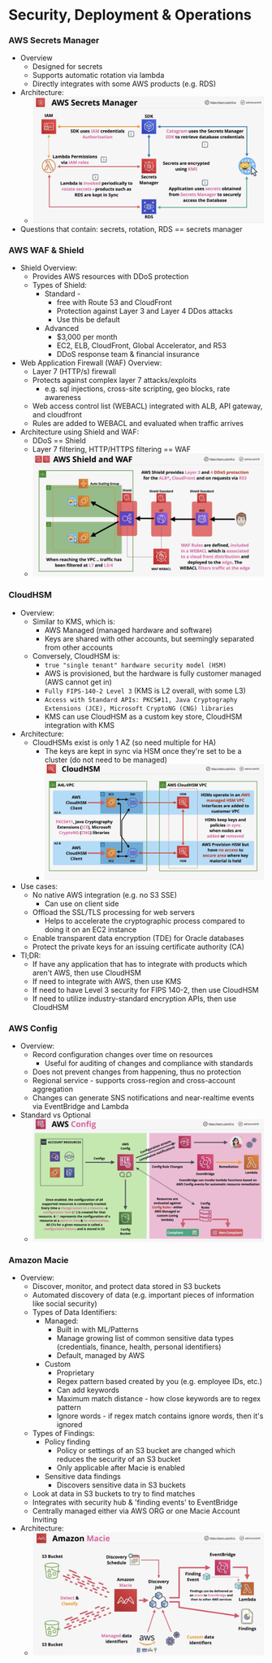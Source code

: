 # Security, Deployment & Operations

### AWS Secrets Manager
- Overview
  - Designed for secrets
  - Supports automatic rotation via lambda
  - Directly integrates with some AWS products (e.g. RDS) 
- Architecture:
  - ![](imgs/secrets-manager.png)
- Questions that contain: secrets, rotation, RDS == secrets manager 

### AWS WAF & Shield
- Shield Overview:
  - Provides AWS resources with DDoS protection 
  - Types of Shield:
    - Standard - 
      - free with Route 53 and CloudFront 
      - Protection against Layer 3 and Layer 4 DDos attacks
      - Use this be default 
    - Advanced
      - $3,000 per month
      - EC2, ELB, CloudFront, Global Accelerator, and R53
      - DDoS response team & financial insurance 
- Web Application Firewall (WAF) Overview:
  - Layer 7 (HTTP/s) firewall 
  - Protects against complex layer 7 attacks/exploits
    - e.g. sql injections, cross-site scripting, geo blocks, rate awareness
  - Web access control list (WEBACL) integrated with ALB, API gateway, and cloudfront 
  - Rules are added to WEBACL and evaluated when traffic arrives 
- Architecture using Shield and WAF:
  - DDoS == Shield
  - Layer 7 filtering, HTTP/HTTPS filtering == WAF
  - ![](imgs/shield-and-waf.png)

### CloudHSM
- Overview:
  - Similar to KMS, which is:
    - AWS Managed (managed hardware and software)
    - Keys are shared with other accounts, but seemingly separated from other accounts
  - Conversely, CloudHSM is:
    - `true "single tenant" hardware security model (HSM)`
    - AWS is provisioned, but the hardware is fully customer managed (AWS cannot get in)
    - `Fully FIPS-140-2 Level 3` (KMS is L2 overall, with some L3)
    - `Access with Standard APIs: PKCS#11, Java Cryptography Extensions (JCE), Microsoft CryptoNG (CNG) libraries`
    - KMS can use CloudHSM as a custom key store, CloudHSM integration with KMS 
- Architecture:
  - CloudHSMs exist is only 1 AZ (so need multiple for HA) 
    - The keys are kept in sync via HSM once they're set to be a cluster (do not need to be managed)
    - ![](imgs/cloudhsm.png)
- Use cases:
  - No native AWS integration (e.g. no S3 SSE)
    - Can use on client side
  - Offload the SSL/TLS processing for web servers 
    - Helps to accelerate the cryptographic process compared to doing it on an EC2 instance 
  - Enable transparent data encryption (TDE) for Oracle databases 
  - Protect the private keys for an issuing certificate authority (CA) 
- Tl;DR: 
  - If have any application that has to integrate with products which aren't AWS, then use CloudHSM 
  - If need to integrate with AWS, then use KMS 
  - If need to have Level 3 security for FIPS 140-2, then use CloudHSM 
  - If need to utilize industry-standard encryption APIs, then use CloudHSM 

### AWS Config
- Overview:
  - Record configuration changes over time on resources 
    - Useful for auditing of changes and compliance with standards
  - Does not prevent changes from happening, thus no protection 
  - Regional service - supports cross-region and cross-account aggregation
  - Changes can generate SNS notifications and near-realtime events via EventBridge and Lambda 
- Standard vs Optional
  - ![](imgs/aws-config.png)

### Amazon Macie 
- Overview:
  - Discover, monitor, and protect data stored in S3 buckets 
  - Automated discovery of data (e.g. important pieces of information like social security)
  - Types of Data Identifiers:
    - Managed:
      - Built in with ML/Patterns
      - Manage growing list of common sensitive data types (credentials, finance, health, personal identifiers)
      - Default, managed by AWS 
    - Custom 
      - Proprietary 
      - Regex pattern based created by you (e.g. employee IDs, etc.)
      - Can add keywords 
      - Maximum match distance - how close keywords are to regex pattern 
      - Ignore words - if regex match contains ignore words, then it's ignored
  - Types of Findings:
    - Policy finding
      - Policy or settings of an S3 bucket are changed which reduces the security of an S3 bucket
      - Only applicable after Macie is enabled
    - Sensitive data findings 
      - Discovers sensitive data in S3 buckets 
  - Look at data in S3 buckets to try to find matches
  - Integrates with security hub & 'finding events' to EventBridge 
  - Centrally managed either via AWS ORG or one Macie Account Inviting 
- Architecture:
  - ![](imgs/amazon-macie.png)
